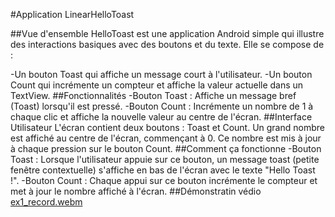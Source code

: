 #Application LinearHelloToast

##Vue d'ensemble
HelloToast est une application Android simple qui illustre des interactions basiques avec des boutons et du texte. Elle se compose de :

-Un bouton Toast qui affiche un message court à l'utilisateur.
-Un bouton Count qui incrémente un compteur et affiche la valeur actuelle dans un TextView.
##Fonctionnalités
-Bouton Toast : Affiche un message bref (Toast) lorsqu'il est pressé.
-Bouton Count : Incrémente un nombre de 1 à chaque clic et affiche la nouvelle valeur au centre de l'écran.
##Interface Utilisateur
L'écran contient deux boutons : Toast et Count.
Un grand nombre est affiché au centre de l'écran, commençant à 0. Ce nombre est mis à jour à chaque pression sur le bouton Count.
##Comment ça fonctionne
-Bouton Toast :
Lorsque l'utilisateur appuie sur ce bouton, un message toast (petite fenêtre contextuelle) s'affiche en bas de l'écran avec le texte "Hello Toast !".
-Bouton Count :
Chaque appui sur ce bouton incrémente le compteur et met à jour le nombre affiché à l'écran.
##Démonstratin védio
[ex1_record.webm](https://github.com/user-attachments/assets/52c0412f-ec2d-4a90-9c45-c376bb25f5c3)


